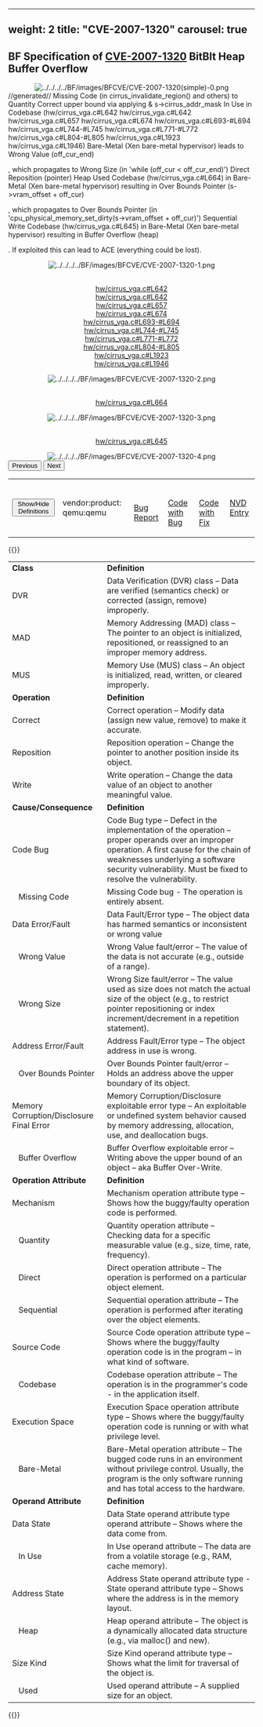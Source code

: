 
---
weight: 2
title: "CVE-2007-1320"
carousel: true
---

## BF Specification of [CVE-2007-1320](https://cve.mitre.org/cgi-bin/cvename.cgi?name=CVE-2007-1320) BitBlt Heap Buffer Overflow

<div>
<div class="row">
<div class="col-5">
<div>
<div style="text-align:center">
<img src="../../../../BF/images/BFCVE/CVE-2007-1320(simple)-0.png" alt="../../../../BF/images/BFCVE/CVE-2007-1320(simple)-0.png"/> 
		</div>
</div>

</div>
<div class="col">
<div class="row">
<div >
//generated//
Missing Code (in cirrus_invalidate_region() and others) to Quantity Correct upper bound via applying & s->cirrus_addr_mask In Use in Codebase (hw/cirrus_vga.c#L642
hw/cirrus_vga.c#L642
hw/cirrus_vga.c#L657
hw/cirrus_vga.c#L674
hw/cirrus_vga.c#L693-#L694
hw/cirrus_vga.c#L744-#L745
hw/cirrus_vga.c#L771-#L772
hw/cirrus_vga.c#L804-#L805
hw/cirrus_vga.c#L1923
hw/cirrus_vga.c#L1946) Bare-Metal (Xen bare-metal hypervisor) leads to Wrong Value (off_cur_end) 

, which propagates to Wrong Size (in 'while (off_cur < off_cur_end)') Direct Reposition (pointer) Heap Used Codebase (hw/cirrus_vga.c#L664) in Bare-Metal (Xen bare-metal hypervisor) resulting in Over Bounds Pointer (s->vram_offset + off_cur) 

, which propagates to Over Bounds Pointer (in  'cpu_physical_memory_set_dirty(s->vram_offset + off_cur)') Sequential Write Codebase (hw/cirrus_vga.c#L645) in Bare-Metal (Xen bare-metal hypervisor) resulting in Buffer Overflow (heap) 

. If exploited this can lead to ACE (everything could be lost).
</div>
</div>

<div class ="row">
<div>
<div id="carouselControls" class="carousel slide" data-interval="false" data-wrap="false">
<div class="carousel-inner">

<div class="carousel-item active" style="text-align:center">
				
<img src="../../../../BF/images/BFCVE/CVE-2007-1320-1.png" alt="../../../../BF/images/BFCVE/CVE-2007-1320-1.png"/> 
<td>
				
				
<br/>[hw/cirrus_vga.c#L642](https://github.com/rarnu/QEMU-s5l89xx-port/commit/b2eb849d4b1fdb6f35d5c46958c7f703cf64cfef#diff-770cc4137e9afc7b8f2d3f16028c920ae2e674106ee89824871643bfa58f777d#L642)
<br/>[hw/cirrus_vga.c#L642](https://github.com/rarnu/QEMU-s5l89xx-port/commit/b2eb849d4b1fdb6f35d5c46958c7f703cf64cfef#diff-770cc4137e9afc7b8f2d3f16028c920ae2e674106ee89824871643bfa58f777d#L657)
<br/>[hw/cirrus_vga.c#L657](https://github.com/rarnu/QEMU-s5l89xx-port/commit/b2eb849d4b1fdb6f35d5c46958c7f703cf64cfef#diff-770cc4137e9afc7b8f2d3f16028c920ae2e674106ee89824871643bfa58f777d#L674)
<br/>[hw/cirrus_vga.c#L674](https://github.com/rarnu/QEMU-s5l89xx-port/commit/b2eb849d4b1fdb6f35d5c46958c7f703cf64cfef#diff-770cc4137e9afc7b8f2d3f16028c920ae2e674106ee89824871643bfa58f777d#L693-#L694)
<br/>[hw/cirrus_vga.c#L693-#L694](https://github.com/rarnu/QEMU-s5l89xx-port/commit/b2eb849d4b1fdb6f35d5c46958c7f703cf64cfef#diff-770cc4137e9afc7b8f2d3f16028c920ae2e674106ee89824871643bfa58f777d#L744-#L745)
<br/>[hw/cirrus_vga.c#L744-#L745](https://github.com/rarnu/QEMU-s5l89xx-port/commit/b2eb849d4b1fdb6f35d5c46958c7f703cf64cfef#diff-770cc4137e9afc7b8f2d3f16028c920ae2e674106ee89824871643bfa58f777d#L771-#L772)
<br/>[hw/cirrus_vga.c#L771-#L772](https://github.com/rarnu/QEMU-s5l89xx-port/commit/b2eb849d4b1fdb6f35d5c46958c7f703cf64cfef#diff-770cc4137e9afc7b8f2d3f16028c920ae2e674106ee89824871643bfa58f777d#L804-#L805)
<br/>[hw/cirrus_vga.c#L804-#L805](https://github.com/rarnu/QEMU-s5l89xx-port/commit/b2eb849d4b1fdb6f35d5c46958c7f703cf64cfef#diff-770cc4137e9afc7b8f2d3f16028c920ae2e674106ee89824871643bfa58f777d#L1923)
<br/>[hw/cirrus_vga.c#L1923]()
<br/>[hw/cirrus_vga.c#L1946]()
</td>
			
</div>
			
<div class="carousel-item" style="text-align:center">
				
<img src="../../../../BF/images/BFCVE/CVE-2007-1320-2.png" alt="../../../../BF/images/BFCVE/CVE-2007-1320-2.png"/> 
<td>
				
				
<br/>[hw/cirrus_vga.c#L664](https://github.com/rarnu/QEMU-s5l89xx-port/commit/b2eb849d4b1fdb6f35d5c46958c7f703cf64cfef#diff-770cc4137e9afc7b8f2d3f16028c920ae2e674106ee89824871643bfa58f777d#L644)
</td>
			
</div>
			
<div class="carousel-item" style="text-align:center">
				
<img src="../../../../BF/images/BFCVE/CVE-2007-1320-3.png" alt="../../../../BF/images/BFCVE/CVE-2007-1320-3.png"/> 
<td>
				
				
<br/>[hw/cirrus_vga.c#L645](https://github.com/rarnu/QEMU-s5l89xx-port/commit/b2eb849d4b1fdb6f35d5c46958c7f703cf64cfef#diff-770cc4137e9afc7b8f2d3f16028c920ae2e674106ee89824871643bfa58f777d#L645)
</td>
			
</div>
			
<div class="carousel-item" style="text-align:center">
				
<img src="../../../../BF/images/BFCVE/CVE-2007-1320-4.png" alt="../../../../BF/images/BFCVE/CVE-2007-1320-4.png"/> 
</div>
			
</div>
<button class="carousel-control-prev" type="button" data-bs-target="#carouselControls" data-bs-slide="prev">
<span class="carousel-control-prev-icon" aria-hidden="true"></span>
<span class="visually-hidden">Previous</span>
</button>
<button class="carousel-control-next" type="button" data-bs-target="#carouselControls" data-bs-slide="next">
<span class="carousel-control-next-icon" aria-hidden="true"></span>
<span class="visually-hidden">Next</span>
</button>
</div>
</div>
</div>
</div>
</div>
</div>

<table>
<tr>
<td>
<button class="btn btn-secondary" type="button" data-bs-toggle="collapse" data-bs-target="#collapseTable" aria-expanded="false" aria-controls="collapseTable">Show/Hide Definitions</button>
</td>

<td>vendor:product:
qemu:qemu</td><td>

<br/>[Bug Report]()
</td><td>

<br/>[Code with Bug]()
</td><td>

<br/>[Code with Fix]()
</td><td>

[NVD Entry](https://nvd.nist.gov/vuln/detail/CVE-2007-1320)
</td>
</tr>
</table>

{{<rawhtml>}}
<div class="collapse" id="collapseTable">
<table>
		<tr>
		<td>
				<strong>Class</strong>
			</td>
	<td>
				<strong>Definition</strong>
			</td>
	</tr>
	<tr>
		<td>DVR</td>
	<td>Data Verification (DVR) class – Data are verified (semantics check) or corrected (assign, remove) improperly.</td>
	</tr>
	<tr>
		<td>MAD</td>
	<td>Memory Addressing (MAD) class – The pointer to an object is initialized, repositioned, or reassigned to an improper memory address.</td>
	</tr>
	<tr>
		<td>MUS</td>
	<td>Memory Use (MUS) class – An object is initialized, read, written, or cleared improperly.</td>
	</tr>
	<tr>
		<td>
				<strong>Operation</strong>
			</td>
	<td>
				<strong>Definition</strong>
			</td>
	</tr>
	<tr>
		<td>Correct</td>
	<td>Correct operation – Modify data (assign new value, remove) to make it accurate.</td>
	</tr>
	<tr>
		<td>Reposition</td>
	<td>Reposition operation – Change the pointer to another position inside its object.</td>
	</tr>
	<tr>
		<td>Write</td>
	<td>Write operation – Change the data value of an object to another meaningful value.</td>
	</tr>
	<tr>
		<td>
				<strong>Cause/Consequence</strong>
			</td>
	<td>
				<strong>Definition</strong>
			</td>
	</tr>
	<tr>
		<td>Code Bug</td>
	<td>Code Bug type – Defect in the implementation of the operation – proper operands over an improper operation. A first cause for the chain of weaknesses underlying a software security vulnerability. Must be fixed to resolve the vulnerability.</td>
	</tr>
	<tr>
		<td>   Missing Code</td>
	<td>Missing Code bug - The operation is entirely absent.</td>
	</tr>
	<tr>
		<td>Data Error/Fault</td>
	<td>Data Fault/Error type – The object data has harmed semantics or inconsistent or wrong value</td>
	</tr>
	<tr>
		<td>   Wrong Value</td>
	<td>Wrong Value fault/error – The value of the data is not accurate (e.g., outside of a range).</td>
	</tr>
	<tr>
		<td>   Wrong Size</td>
	<td>Wrong Size fault/error – The value used as size does not match the actual size of the object (e.g., to restrict pointer repositioning or index increment/decrement in a repetition statement).</td>
	</tr>
	<tr>
		<td>Address Error/Fault</td>
	<td>Address Fault/Error type – The object address in use is wrong.</td>
	</tr>
	<tr>
		<td>   Over Bounds Pointer</td>
	<td>Over Bounds Pointer fault/error – Holds an address above the upper boundary of its object.</td>
	</tr>
	<tr>
		<td>Memory Corruption/Disclosure Final Error</td>
	<td>Memory Corruption/Disclosure exploitable error type – An exploitable or undefined system behavior caused by memory addressing, allocation, use, and deallocation bugs.</td>
	</tr>
	<tr>
		<td>   Buffer Overflow</td>
	<td>Buffer Overflow exploitable error – Writing above the upper bound of an object – aka Buffer Over-Write.</td>
	</tr>
	<tr>
		<td>
				<strong>Operation Attribute</strong>
			</td>
	<td>
				<strong>Definition</strong>
			</td>
	</tr>
	<tr>
		<td>Mechanism</td>
	<td>Mechanism operation attribute type – Shows how the buggy/faulty operation code is performed.</td>
	</tr>
	<tr>
		<td>   Quantity</td>
	<td>Quantity operation attribute – Checking data for a specific measurable value (e.g., size, time, rate, frequency).</td>
	</tr>
	<tr>
		<td>   Direct</td>
	<td>Direct operation attribute – The operation is performed on a particular object element.</td>
	</tr>
	<tr>
		<td>   Sequential</td>
	<td>Sequential operation attribute – The operation is performed after iterating over the object elements.</td>
	</tr>
	<tr>
		<td>Source Code</td>
	<td>Source Code operation attribute type – Shows where the buggy/faulty operation code is in the program – in what kind of software.</td>
	</tr>
	<tr>
		<td>   Codebase</td>
	<td>Codebase operation attribute – The operation is in the programmer's code - in the application itself.</td>
	</tr>
	<tr>
		<td>Execution Space</td>
	<td>Execution Space operation attribute type – Shows where the buggy/faulty operation code is running or with what privilege level.</td>
	</tr>
	<tr>
		<td>   Bare-Metal</td>
	<td>Bare-Metal operation attribute – The bugged code runs in an environment without privilege control. Usually, the program is the only software running and has total access to the hardware.</td>
	</tr>
	<tr>
		<td>
				<strong>Operand Attribute</strong>
			</td>
	<td>
				<strong>Definition</strong>
			</td>
	</tr>
	<tr>
		<td>Data State</td>
	<td>Data State operand attribute type operand attribute – Shows where the data come from.</td>
	</tr>
	<tr>
		<td>   In Use</td>
	<td>In Use operand attribute – The data are from a volatile storage (e.g., RAM, cache memory).</td>
	</tr>
	<tr>
		<td>Address State</td>
	<td>Address State operand attribute type - State operand attribute type – Shows where the address is in the memory layout.</td>
	</tr>
	<tr>
		<td>   Heap</td>
	<td>Heap operand attribute – The object is a dynamically allocated data structure (e.g., via malloc() and new).</td>
	</tr>
	<tr>
		<td>Size Kind</td>
	<td>Size Kind operand attribute type – Shows what the limit for traversal of the object is.</td>
	</tr>
	<tr>
		<td>   Used</td>
	<td>Used operand attribute – A supplied size for an object.</td>
	</tr>
	
</table>
</div>
{{</rawhtml>}}
	